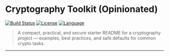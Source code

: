 ﻿# Cryptography Toolkit (Opinionated)

[![Build Status](https://img.shields.io/badge/build-passing-brightgreen)]()
[![License](https://img.shields.io/badge/license-MIT-blue)]()
[![Language](https://img.shields.io/badge/language-Python%2C%20Shell-lightgrey)]()

> A compact, practical, and secure starter README for a cryptography project — examples, best practices, and safe defaults for common crypto tasks.

---

